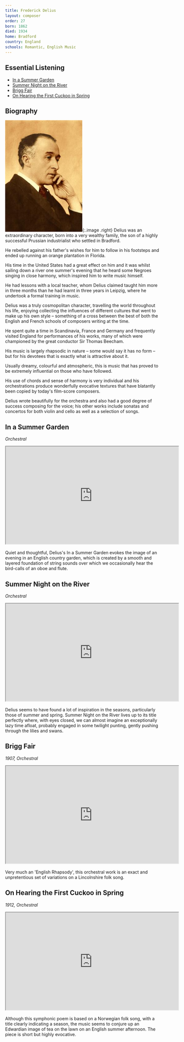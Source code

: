```yaml
---
title: Frederick Delius
layout: composer
order: 27
born: 1862
died: 1934
home: Bradford
country: England
schools: Romantic, English Music
---
```


## Essential Listening

- [In a Summer Garden](#in-a-summer-garden)
- [Summer Night on the River](#summer-night-on-the-river)
- [Brigg Fair](#brigg-fair)
- [On Hearing the First Cuckoo in Spring](#on-hearing-the-first-cuckoo-in-spring)

## Biography

![Frederick Delius](/images/classical/27.jpg){:.image .right}
Delius was an extraordinary character, born into a very wealthy family, the son of a highly successful Prussian industrialist who settled in Bradford.

He rebelled against his father's wishes for him to follow in his footsteps and ended up running an orange plantation in Florida.

His time in the United States had a great effect on him and it was whilst sailing down a river one summer's evening that he heard some Negroes singing in close harmony, which inspired him to write music himself.

He had lessons with a local teacher, whom Delius claimed taught him more in three months than he had learnt in three years in Leipzig, where he undertook a formal training in music.

Delius was a truly cosmopolitan character, travelling the world throughout his life, enjoying collecting the influences of different cultures that went to make up his own style – something of a cross between the best of both the English and French schools of composers writing at the time.

He spent quite a time in Scandinavia, France and Germany and frequently visited England for performances of his works, many of which were championed by the great conductor Sir Thomas Beecham.

His music is largely rhapsodic in nature – some would say it has no form – but for his devotees that is exactly what is attractive about it.

Usually dreamy, colourful and atmospheric, this is music that has proved to be extremely influential on those who have followed.

His use of chords and sense of harmony is very individual and his orchestrations produce wonderfully evocative textures that have blatantly been copied by today's film-score composers.

Delius wrote beautifully for the orchestra and also had a good degree of success composing for the voice; his other works include sonatas and concertos for both violin and cello as well as a selection of songs.

## In a Summer Garden

_Orchestral_

<div class='video-container'><iframe width='560' height='315' src='https://www.youtube.com/embed/ojEiAF9HCFI'  allowfullscreen></iframe></div>

Quiet and thoughtful, Delius's In a Summer Garden evokes the image of an evening in an English country garden, which is created by a smooth and layered foundation of string sounds over which we occasionally hear the bird-calls of an oboe and flute.

## Summer Night on the River

_Orchestral_

<div class='video-container'><iframe width='560' height='315' src='https://www.youtube.com/embed/ttK8eRueuWI'  allowfullscreen></iframe></div>

Delius seems to have found a lot of inspiration in the seasons, particularly those of summer and spring.  Summer Night on the River lives up to its title perfectly where, with eyes closed, we can almost imagine an exceptionally lazy time afloat, probably engaged in some twilight punting, gently pushing through the lilies and swans.

## Brigg Fair

_1907, Orchestral_

<div class='video-container'><iframe width='560' height='315' src='https://www.youtube.com/embed/rjpvZZL5X2Q'  allowfullscreen></iframe></div>

Very much an 'English Rhapsody', this orchestral work is an exact and unpretentious set of variations on a Lincolnshire folk song.

## On Hearing the First Cuckoo in Spring

_1912, Orchestral_

<div class='video-container'><iframe width='560' height='315' src='https://www.youtube.com/embed/aTk3iYI7zn4'  allowfullscreen></iframe></div>

Although this symphonic poem is based on a Norwegian folk song, with a title clearly indicating a season, the music seems to conjure up an Edwardian image of tea on the lawn on an English summer afternoon.  The piece is short but highly evocative.

